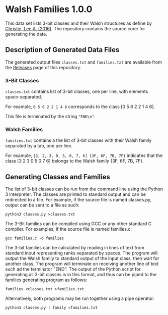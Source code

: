 # Walsh Families 1.0.0

This data set lists 3-bit classes and their Walsh structures as define by [Christie, Lee A. (2016)](https://openair.rgu.ac.uk/handle/10059/1567). The repository contains the source code for generating the data.

## Description of Generated Data Files

The generated output files `classes.txt` and `families.txt` are available from the [Releases](https://github.com/leechristie/walsh-families/releases) page of this repository.

### 3-Bit Classes

`classes.txt` contains list of 3-bit classes, one per line, with elements space-separated.

For example, `0 5 6 2 2 1 4 6` corresponds to the class \[0  5  6  2  2  1  4  6\].

This file is terminated by the string `"END\n"`.

### Walsh Families

`families.txt` contains a the list of 3-bit classes with their Walsh family separated by a tab, one per line.

For example, `[3, 2, 3, 0, 5, 0, 7, 6] {3F, 6F, 7B, 7F}` indicates that the class \[3 2 3 0 5 0 7 6\] belongs to the Walsh family {3F, 6F, 7B, 7F}.

## Generating Classes and Families

The list of 3-bit classes can be run from the command line using the Python 3
interpreter. The classes are printed to standard output and can be redirected to
a file. For example, if the source file is named classes.py, output can be sent
to a file as such:

    python3 classes.py >classes.txt

The 3-Bit families can be compiled using GCC or any other standard C compiler.
For examples, if the source file is named families.c:

    gcc families.c -o families

The 3-bit families can be calculated by reading in lines of text from standard
input representing ranks separated by spaces. The program will output the Walsh
family to standard output of the input class, then wait for another class. The
program will terminate on receiving another line of text such ad the terminator
"END". The output of the Python script for generating all 3-bit classes is in
this format, and thus can be piped to the families generating program as
follows:

    families <classes.txt >families.txt

Alternatively, both programs may be run together using a pipe operator:

    python3 classes.py | family >families.txt
